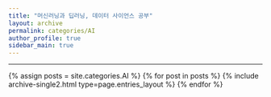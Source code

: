 ```yaml
---
title: "머신러닝과 딥러닝, 데이터 사이언스 공부"
layout: archive
permalink: categories/AI
author_profile: true
sidebar_main: true
---
```


<!-- 공백이 포함되어 있는 카테고리 이름의 경우 site.categories['a b c'] 이런식으로! -->

***

{% assign posts = site.categories.AI %}
{% for post in posts %} {% include archive-single2.html type=page.entries_layout %} {% endfor %}